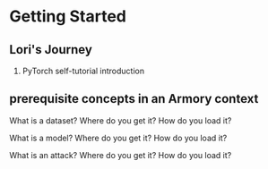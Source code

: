 # Getting Started

## Lori's Journey

1. PyTorch self-tutorial introduction



## prerequisite concepts in an Armory context

What is a dataset? Where do you get it? How do you load it?

What is a model? Where do you get it? How do you load it?

What is an attack? Where do you get it? How do you load it?
